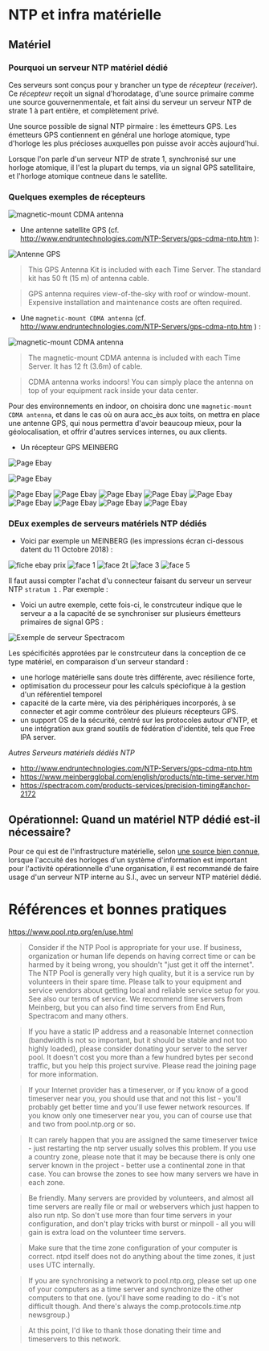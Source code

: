 # NTP et infra matérielle

## Matériel

### Pourquoi un serveur NTP matériel dédié

Ces serveurs sont conçus pour y brancher un type de *récepteur* (*receiver*).
Ce *récepteur* reçoit un signal d'horodatage, d'une source primaire comme une source gouvernenmentale, et fait ainsi du serveur un serveur NTP de strate 1 à part entière, et complètement privé.

Une source possible de signal NTP pirmaire :  les émetteurs GPS. Les émetteurs GPS contiennent en général une horloge atomique, type d'horloge les plus précioses auxquelles pon puisse avoir accès aujourd'hui.

Lorsque l'on parle d'un serveur NTP de strate 1, synchronisé sur une horloge atomique, il l'est la plupart du temps, via un signal GPS satellitaire, et l'horloge atomique contneue dans le satellite.



### Quelques exemples de récepteurs

![magnetic-mount CDMA antenna](https://github.com/Jean-Baptiste-Lasselle/infra-kytes-underlay/raw/master/ntp/images/serveurs-NTP-exemple-recepteurs.1.png)

* Une antenne satellite GPS (cf. http://www.endruntechnologies.com/NTP-Servers/gps-cdma-ntp.htm ): 

![Antenne GPS](https://github.com/Jean-Baptiste-Lasselle/infra-kytes-underlay/raw/master/ntp/images/AntennaKitTS.jpg)

> This GPS Antenna Kit is included with each Time Server.  The standard kit has 50 ft (15 m) of antenna cable.

> GPS antenna requires view-of-the-sky with roof or window-mount.  Expensive installation and maintenance costs are often required.


* Une `magnetic-mount CDMA antenna` (cf. http://www.endruntechnologies.com/NTP-Servers/gps-cdma-ntp.htm ) : 



![magnetic-mount CDMA antenna](https://github.com/Jean-Baptiste-Lasselle/infra-kytes-underlay/raw/master/ntp/images/PROD_SonomaCdmaAntenna250.jpg)

> The magnetic-mount CDMA antenna is included with each Time Server.  It has 12 ft (3.6m) of cable.

> CDMA antenna works indoors!  You can simply place the antenna on top of your equipment rack inside your data center.




Pour des environnements en indoor, on choisira donc une `magnetic-mount CDMA antenna`, et dans le cas où on aura acc_ès aux toits, on mettra en place une antenne GPS, qui nous permettra d'avoir beaucoup mieux, pour la géolocalisation, et offrir d'autres services internes, ou aux clients.


* Un récepteur GPS MEINBERG

![Page Ebay](https://github.com/Jean-Baptiste-Lasselle/infra-kytes-underlay/raw/master/ntp/images/exemple-recepteur-GPS-MEINBERG/recepteur-GPS-MEINBERG-exemple.png)

![Page Ebay](https://github.com/Jean-Baptiste-Lasselle/infra-kytes-underlay/raw/master/ntp/images/exemple-recepteur-GPS-MEINBERG/s-l1600.jpg)

![Page Ebay](https://github.com/Jean-Baptiste-Lasselle/infra-kytes-underlay/raw/master/ntp/images/exemple-recepteur-GPS-MEINBERG/s-l1600.2.jpg)
![Page Ebay](https://github.com/Jean-Baptiste-Lasselle/infra-kytes-underlay/raw/master/ntp/images/exemple-recepteur-GPS-MEINBERG/s-l1600.3.jpg)
![Page Ebay](https://github.com/Jean-Baptiste-Lasselle/infra-kytes-underlay/raw/master/ntp/images/exemple-recepteur-GPS-MEINBERG/s-l1600.4.jpg)
![Page Ebay](https://github.com/Jean-Baptiste-Lasselle/infra-kytes-underlay/raw/master/ntp/images/exemple-recepteur-GPS-MEINBERG/s-l1600.5.jpg)
![Page Ebay](https://github.com/Jean-Baptiste-Lasselle/infra-kytes-underlay/raw/master/ntp/images/exemple-recepteur-GPS-MEINBERG/s-l1600.6.jpg)
![Page Ebay](https://github.com/Jean-Baptiste-Lasselle/infra-kytes-underlay/raw/master/ntp/images/exemple-recepteur-GPS-MEINBERG/s-l1600.7.jpg)
![Page Ebay](https://github.com/Jean-Baptiste-Lasselle/infra-kytes-underlay/raw/master/ntp/images/exemple-recepteur-GPS-MEINBERG/s-l1600.8.jpg)
![Page Ebay](https://github.com/Jean-Baptiste-Lasselle/infra-kytes-underlay/raw/master/ntp/images/exemple-recepteur-GPS-MEINBERG/s-l1600.9.jpg)
![Page Ebay](https://github.com/Jean-Baptiste-Lasselle/infra-kytes-underlay/raw/master/ntp/images/exemple-recepteur-GPS-MEINBERG/s-l1600.10.jpg)


### DEux exemples de serveurs matériels NTP dédiés

* Voici par exemple un MEINBERG (les impressions écran ci-dessous datent du 11 Octobre 2018) : 

![fiche ebay prix](https://github.com/Jean-Baptiste-Lasselle/infra-kytes-underlay/raw/master/ntp/images/serveurs-NTP-MEINBERG.exemple.ebay.5.png)
![face 1](https://github.com/Jean-Baptiste-Lasselle/infra-kytes-underlay/raw/master/ntp/images/serveurs-NTP-MEINBERG.exemple.ebay.1.png)
![face 2t](https://github.com/Jean-Baptiste-Lasselle/infra-kytes-underlay/raw/master/ntp/images/serveurs-NTP-MEINBERG.exemple.ebay.2.png)
![face 3](https://github.com/Jean-Baptiste-Lasselle/infra-kytes-underlay/raw/master/ntp/images/serveurs-NTP-MEINBERG.exemple.ebay.3.png)
![face 5](https://github.com/Jean-Baptiste-Lasselle/infra-kytes-underlay/raw/master/ntp/images/serveurs-NTP-MEINBERG.exemple.ebay.4.png)

Il faut aussi compter l'achat d'u connecteur faisant du serveur un serveur NTP `stratum 1` . Par exemple :


* Voici un autre exemple, cette fois-ci, le constrcuteur indique que le serveur a a la capacité de se synchroniser sur plusieurs émetteurs primaires de signal GPS : 

![Exemple de serveur Spectracom](https://github.com/Jean-Baptiste-Lasselle/infra-kytes-underlay/raw/master/ntp/images/serveurs-NTP-SPECTRACOM.exemple.1.png)

Les spécificités approtées par le constrcuteur dans la conception de ce type matériel, en comparaison d'un serveur standard : 
* une horloge matérielle sans doute très différente, avec résilience forte,
* optimisation du processeur pour les calculs spéciofique à la gestion d'un référentiel temporel
* capacité de la carte mère, via des périphériques incorporés, à se connecter et agir comme contrôleur des pluieurs récepteurs GPS.
* un support OS de la sécurité, centré sur les protocoles autour d'NTP, et une intégration aux grand soutils de fédération d'identité, tels que Free IPA server.




*Autres Serveurs matériels dédiés NTP*

* http://www.endruntechnologies.com/NTP-Servers/gps-cdma-ntp.htm
* https://www.meinbergglobal.com/english/products/ntp-time-server.htm
* https://spectracom.com/products-services/precision-timing#anchor-2172





## Opérationnel: Quand un matériel NTP dédié est-il nécessaire?

Pour ce qui est de l'infrastructure matérielle, selon [une source bien connue](https://www.pool.ntp.org/en/use.html), lorsque l'accuité des horloges d'un système d'information est important pour l'activité opérationnelle d'une organisation, il est recommandé de faire usage d'un serveur NTP interne au S.I., avec un serveur NTP matériel dédié.

# Références et bonnes pratiques

https://www.pool.ntp.org/en/use.html


> Consider if the NTP Pool is appropriate for your use. If business, organization or human life depends on having correct time or can be harmed by it being wrong, you shouldn't "just get it off the internet". The NTP Pool is generally very high quality, but it is a service run by volunteers in their spare time. Please talk to your equipment and service vendors about getting local and reliable service setup for you. See also our terms of service. We recommend time servers from Meinberg, but you can also find time servers from End Run, Spectracom and many others. 

> If you have a static IP address and a reasonable Internet connection (bandwidth is not so important, but it should be stable and not too highly loaded), please consider donating your server to the server pool. It doesn't cost you more than a few hundred bytes per second traffic, but you help this project survive. Please read the joining page for more information.

> If your Internet provider has a timeserver, or if you know of a good timeserver near you, you should use that and not this list - you'll probably get better time and you'll use fewer network resources. If you know only one timeserver near you, you can of course use that and two from pool.ntp.org or so.

> It can rarely happen that you are assigned the same timeserver twice - just restarting the ntp server usually solves this problem. If you use a country zone, please note that it may be because there is only one server known in the project - better use a continental zone in that case. You can browse the zones to see how many servers we have in each zone.

> Be friendly. Many servers are provided by volunteers, and almost all time servers are really file or mail or webservers which just happen to also run ntp. So don't use more than four time servers in your configuration, and don't play tricks with burst or minpoll - all you will gain is extra load on the volunteer time servers.

> Make sure that the time zone configuration of your computer is correct. ntpd itself does not do anything about the time zones, it just uses UTC internally.

> If you are synchronising a network to pool.ntp.org, please set up one of your computers as a time server and synchronize the other computers to that one. (you'll have some reading to do - it's not difficult though. And there's always the comp.protocols.time.ntp newsgroup.)

> At this point, I'd like to thank those donating their time and timeservers to this network.
